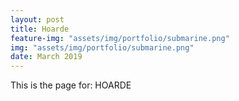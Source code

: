 ```yaml
---
layout: post
title: Hoarde
feature-img: "assets/img/portfolio/submarine.png"
img: "assets/img/portfolio/submarine.png"
date: March 2019
---
```


This is the page for: HOARDE
